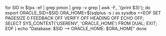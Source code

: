 for SID in $(ps -ef | grep pmon | grep -v grep | awk -F_ '{print $3}'); do
    export ORACLE_SID=$SID
    ORA_HOME=$(sqlplus -s / as sysdba <<EOF
SET PAGESIZE 0 FEEDBACK OFF VERIFY OFF HEADING OFF ECHO OFF;
SELECT SYS_CONTEXT('USERENV', 'ORACLE_HOME') FROM DUAL;
EXIT;
EOF
)
    echo "Database: $SID  -->  ORACLE_HOME: $ORA_HOME"
done
